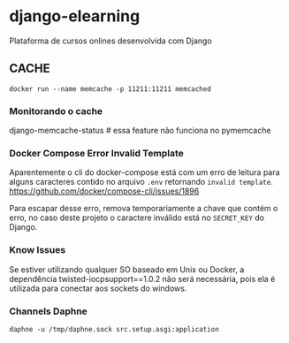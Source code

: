 # django-elearning
Plataforma de cursos onlines desenvolvida com Django


## CACHE
`docker run --name memcache -p 11211:11211 memcached`

### Monitorando o cache
django-memcache-status # essa feature não funciona no pymemcache


### Docker Compose Error Invalid Template
Aparentemente o cli do docker-compose está com um erro de leitura para alguns caracteres contido no arquivo `.env` retornando `invalid template`.
https://github.com/docker/compose-cli/issues/1896

Para escapar desse erro, remova temporariamente a chave que contém o erro, no caso deste projeto o caractere inválido está no `SECRET_KEY` do Django.

### Know Issues
Se estiver utilizando qualquer SO baseado em Unix ou Docker, a dependência twisted-iocpsupport==1.0.2 não será necessária, pois ela é utilizada para conectar aos sockets do windows.


### Channels Daphne

`daphne -u /tmp/daphne.sock src.setup.asgi:application`
